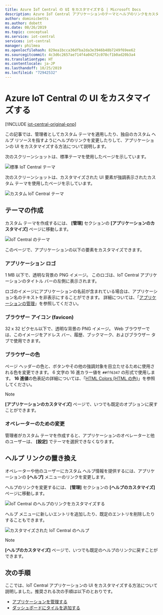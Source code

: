 ```yaml
---
title: Azure IoT Central の UI をカスタマイズする | Microsoft Docs
description: Azure IoT Central アプリケーションのテーマとヘルプのリンクをカスタマイズする方法
author: dominicbetts
ms.author: dobett
ms.date: 08/26/2019
ms.topic: conceptual
ms.service: iot-central
services: iot-central
manager: philmea
ms.openlocfilehash: 829ea1bcca36dfba2da3e3946b48b7249f69ee62
ms.sourcegitcommit: 4c3d6c2657ae714f4a042f2c078cf1b0ad20b3a4
ms.translationtype: HT
ms.contentlocale: ja-JP
ms.lasthandoff: 10/25/2019
ms.locfileid: "72942532"
---
```

# <a name="customize-the-azure-iot-central-ui"></a>Azure IoT Central の UI をカスタマイズする

[!INCLUDE [iot-central-original-pnp](../../../includes/iot-central-original-pnp-note.md)]

この記事では、管理者としてカスタム テーマを適用したり、独自のカスタム ヘルプ リソースを指すようにヘルプのリンクを変更したりして、アプリケーションの UI をカスタマイズする方法について説明します。

次のスクリーンショットは、標準テーマを使用したページを示しています。

![標準 IoT Central テーマ](./media/howto-customize-ui/standard-ui.png)

次のスクリーンショットは、カスタマイズされた UI 要素が強調表示されたカスタム テーマを使用したページを示しています。

![カスタム IoT Central テーマ](./media/howto-customize-ui/themed-ui.png)

## <a name="create-theme"></a>テーマの作成

カスタム テーマを作成するには、 **[管理]** セクションの **[アプリケーションのカスタマイズ]** ページに移動します。

![IoT Central のテーマ](./media/howto-customize-ui/themes.png)

このページで、アプリケーションの以下の要素をカスタマイズできます。

### <a name="application-logo"></a>アプリケーション ロゴ

1 MB 以下で、透明な背景の PNG イメージ。 このロゴは、IoT Central アプリケーションのタイトル バーの左側に表示されます。

ロゴのイメージにアプリケーションの名前が含まれている場合は、アプリケーション名のテキストを非表示にすることができます。 詳細については、「[アプリケーションの管理](./howto-administer.md#change-application-name-and-url)」を参照してください。

### <a name="browser-icon-favicon"></a>ブラウザー アイコン (favicon)

32 x 32 ピクセル以下で、透明な背景の PNG イメージ。 Web ブラウザーでは、このイメージをアドレス バー、履歴、ブックマーク、およびブラウザー タブで使用できます。

### <a name="browser-colors"></a>ブラウザーの色

ページ ヘッダーの色と、ボタンやその他の強調対象を目立たせるために使用される色を変更できます。 6 文字の 16 進カラー値を `##ff6347` の形式で使用します。 **16 進値**の色表記の詳細については、「[HTML Colors (HTML の色)](https://www.w3schools.com/html/html_colors.asp)」を参照してください。

> [!NOTE]
> **[アプリケーションのカスタマイズ]** ページで、いつでも既定のオプションに戻すことができます。

### <a name="changes-for-operators"></a>オペレーターのための変更

管理者がカスタム テーマを作成すると、アプリケーションのオペレーターと他のユーザーは、 **[設定]** でテーマを選択できなくなります。

## <a name="replace-help-links"></a>ヘルプ リンクの置き換え

オペレーターや他のユーザーにカスタム ヘルプ情報を提供するには、アプリケーションの **[ヘルプ]** メニューのリンクを変更します。

ヘルプのリンクを変更するには、 **[管理]** セクションの **[ヘルプのカスタマイズ]** ページに移動します。

![IoT Central のヘルプのリンクをカスタマイズする](./media/howto-customize-ui/help-links.png)

ヘルプ メニューに新しいエントリを追加したり、既定のエントリを削除したりすることもできます。

![カスタマイズされた IoT Central のヘルプ](./media/howto-customize-ui/custom-help.png)

> [!NOTE]
> **[ヘルプのカスタマイズ]** ページで、いつでも既定のヘルプのリンクに戻すことができます。

## <a name="next-steps"></a>次の手順

ここでは、IoT Central アプリケーションの UI をカスタマイズする方法について説明しました。推奨される次の手順は以下のとおりです。

- [アプリケーションを管理する](./howto-administer.md)
- [ダッシュボードにタイルを追加する](./howto-add-tiles-to-your-dashboard.md)